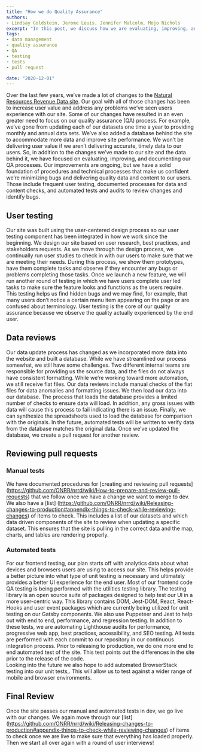 ```yaml
---
title: "How we do Quality Assurance"
authors:
- Lindsay Goldstein, Jerome Louis, Jennifer Malcolm, Mojo Nichols
excerpt: "In this post, we discuss how we are evaluating, improving, and documenting our Quality Assurance processes."
tags:
- data management
- quality assurance
- QA
- testing
- tests
- pull request

date: "2020-12-01"
---
```


Over the last few years, we’ve made a lot of changes to the [Natural Resources Revenue Data site](https://revenuedata.doi.gov). Our goal with all of those changes has been to increase user value and address any problems we’ve seen users experience with our site. Some of our changes have resulted in an even greater need to focus on our quality assurance (QA) process. For example, we’ve gone from updating each of our datasets one time a year to providing monthly and annual data sets. We’ve also added a database behind the site to accommodate more data and improve site performance. We won’t be delivering user value if we aren’t delivering accurate, timely data to our users. So, in addition to the changes we’ve made to our site and the data behind it, we have focused on evaluating, improving, and documenting our QA processes. Our improvements are ongoing, but we have a solid foundation of procedures and technical processes that make us confident we’re minimizing bugs and delivering quality data and content to our users. Those include frequent user testing, documented processes for data and content checks, and automated tests and audits to review changes and identify bugs.

##  User testing
Our site was built using the user-centered design process so our user testing component has been integrated in how we work since the beginning. We design our site based on user research, best practices, and stakeholders requests. As we move through the design process, we continually run user studies to check in with our users to make sure that we are meeting their needs. During this process, we  show them prototypes, have them complete tasks and observe if they encounter any  bugs or problems completing those tasks. Once we launch a new feature, we will run another round of testing in which we have users complete user led tasks to make sure the feature looks and functions as the users require. This testing helps us find hidden bugs and we may find, for example, that many users don’t notice a certain menu item appearing on the page or are confused about terminology. User testing is the core of our quality assurance because we observe the quality actually experienced by the end user.

## Data reviews
Our data update process has changed as we incorporated more data into the website and built a database. While we have streamlined our process somewhat, we still have some challenges. Two different internal teams are responsible for providing us the source data, and the files do not always have consistent formatting. While we’re working toward more automation, we still receive flat files. Our data reviews include manual checks of the flat files for data anomalies and formatting issues.
We then load our data into our database. The process that loads the database provides a limited number of checks to ensure data will load.  In addition, any gross issues with data will cause this process to fail indicating there is an issue. Finally, we can synthesize the spreadsheets used to load the database for comparison with the originals.  In the future, automated tests will be written to verify data from the database matches the original data.
Once we’ve updated the database, we create a pull request for another review.

## Reviewing pull requests
### Manual tests
We have documented procedures for [creating and reviewing pull requests] (https://github.com/ONRR/nrrd/wiki/How-to-prepare-and-review-pull-requests) that we follow once we have a change we want to merge to dev.
We also have a [list] (https://github.com/ONRR/nrrd/wiki/Releasing-changes-to-production#appendix-things-to-check-while-reviewing-changes) of items to check. This includes a list of our datasets and which data driven components of the site to review when updating a specific dataset. This ensures that the site is pulling in the correct data and the map, charts, and tables are rendering properly.

### Automated tests
For our frontend testing, our plan starts off with analytics data about what devices and browsers users are using to access our site.  This helps provide a better picture into what type of unit testing is necessary and ultimately provides a better UI experience for the end user.
Most of our frontend code QA testing is being performed with the utilities testing library. The testing library is an open source suite of packages designed to help test our UI in a more user-centric way. This library contains DOM, Jest-DOM, React, React-Hooks and user event packages which are currently being utilized for unit testing on our Gatsby components. We also use Puppeteer and Jest to help out with end to end, performance, and regression testing.  In addition to these tests, we are automating Lighthouse audits for performance, progressive web app, best practices, accessibility, and SEO testing. All tests are performed with each commit to our repository in our continuous integration process.
Prior to releasing to production, we do one more end to end automated test of the site. This test points out the differences in the site prior to the release of the code.  
Looking into the future we also hope to add  automated BrowserStack testing into our unit tests,.  This will allow us to test against a wider range of mobile and browser environments.

## Final Review
Once the site passes our manual and automated tests in dev, we go live with our changes. We again move through our [list] (https://github.com/ONRR/nrrd/wiki/Releasing-changes-to-production#appendix-things-to-check-while-reviewing-changes) of items to check once we are live to make sure that everything has loaded properly. Then we start all over again with a round of user interviews!
